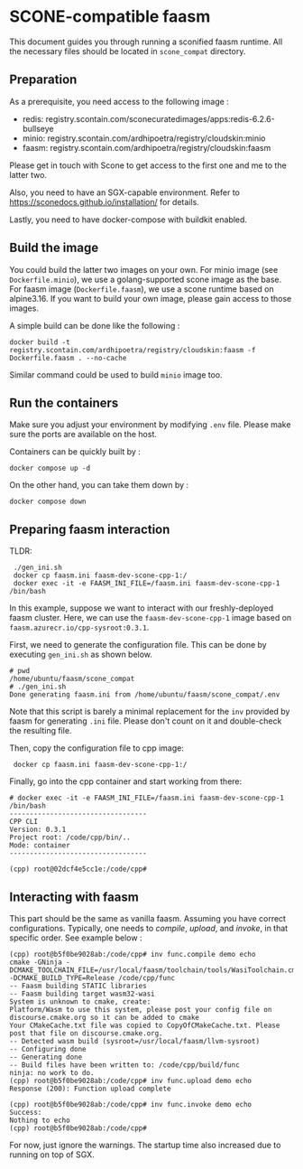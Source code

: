 # SCONE-compatible faasm

This document guides you through running a sconified faasm runtime. 
All the necessary files should be located in `scone_compat` directory. 

## Preparation

As a prerequisite, you need access to the following image : 

- redis: registry.scontain.com/sconecuratedimages/apps:redis-6.2.6-bullseye
- minio: registry.scontain.com/ardhipoetra/registry/cloudskin:minio
- faasm: registry.scontain.com/ardhipoetra/registry/cloudskin:faasm

Please get in touch with Scone to get access to the first one and me to the latter two. 

Also, you need to have an SGX-capable environment. Refer to https://sconedocs.github.io/installation/ for details. 

Lastly, you need to have docker-compose with buildkit enabled. 

## Build the image

You could build the latter two images on your own. For minio image (see `Dockerfile.minio`), we use a golang-supported scone image as the base. For faasm image (`Dockerfile.faasm`), we use a scone runtime based on alpine3.16. If you want to build your own image, please gain access to those images. 

A simple build can be done like the following : 
```
docker build -t registry.scontain.com/ardhipoetra/registry/cloudskin:faasm -f Dockerfile.faasm . --no-cache
```

Similar command could be used to build `minio` image too.

## Run the containers

Make sure you adjust your environment by modifying `.env` file. Please make sure the ports are available on the host.

Containers can be quickly built by : 
```exe
docker compose up -d
```

On the other hand, you can take them down by : 
```
docker compose down
```

## Preparing faasm interaction

TLDR:
```
 ./gen_ini.sh 
 docker cp faasm.ini faasm-dev-scone-cpp-1:/
 docker exec -it -e FAASM_INI_FILE=/faasm.ini faasm-dev-scone-cpp-1 /bin/bash
```

In this example, suppose we want to interact with our freshly-deployed faasm cluster. Here, we can use the `faasm-dev-scone-cpp-1` image based on `faasm.azurecr.io/cpp-sysroot:0.3.1`.

First, we need to generate the configuration file. This can be done by executing `gen_ini.sh` as shown below.
```
# pwd
/home/ubuntu/faasm/scone_compat
# ./gen_ini.sh 
Done generating faasm.ini from /home/ubuntu/faasm/scone_compat/.env
```

Note that this script is barely a minimal replacement for the `inv` provided by faasm for generating `.ini` file. Please don't count on it and double-check the resulting file. 

Then, copy the configuration file to cpp image: 
```
 docker cp faasm.ini faasm-dev-scone-cpp-1:/
```

Finally, go into the cpp container and start working from there:
```
# docker exec -it -e FAASM_INI_FILE=/faasm.ini faasm-dev-scone-cpp-1 /bin/bash
----------------------------------
CPP CLI
Version: 0.3.1
Project root: /code/cpp/bin/..
Mode: container
----------------------------------

(cpp) root@02dcf4e5cc1e:/code/cpp# 
```

## Interacting with faasm

This part should be the same as vanilla faasm. Assuming you have correct configurations. Typically, one needs to _compile_, _upload_, and _invoke_, in that specific order. See example below : 

```
(cpp) root@b5f0be9028ab:/code/cpp# inv func.compile demo echo
cmake -GNinja -DCMAKE_TOOLCHAIN_FILE=/usr/local/faasm/toolchain/tools/WasiToolchain.cmake -DCMAKE_BUILD_TYPE=Release /code/cpp/func
-- Faasm building STATIC libraries
-- Faasm building target wasm32-wasi
System is unknown to cmake, create:
Platform/Wasm to use this system, please post your config file on discourse.cmake.org so it can be added to cmake
Your CMakeCache.txt file was copied to CopyOfCMakeCache.txt. Please post that file on discourse.cmake.org.
-- Detected wasm build (sysroot=/usr/local/faasm/llvm-sysroot)
-- Configuring done
-- Generating done
-- Build files have been written to: /code/cpp/build/func
ninja: no work to do.
(cpp) root@b5f0be9028ab:/code/cpp# inv func.upload demo echo
Response (200): Function upload complete

(cpp) root@b5f0be9028ab:/code/cpp# inv func.invoke demo echo
Success:
Nothing to echo
(cpp) root@b5f0be9028ab:/code/cpp#
```

For now, just ignore the warnings. The startup time also increased due to running on top of SGX. 